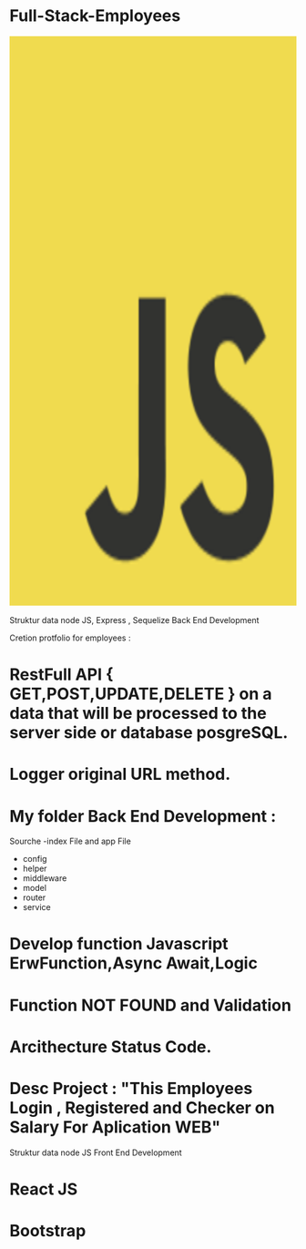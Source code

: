 # Full-Stack-Employees


<code><img height="1000" src="https://raw.githubusercontent.com/github/explore/80688e429a7d4ef2fca1e82350fe8e3517d3494d/topics/javascript/javascript.png"></code>

Struktur data node JS, Express , Sequelize Back End Development

Cretion protfolio for employees :
# RestFull API { GET,POST,UPDATE,DELETE } on a data that will be processed to the server side or database posgreSQL.
# Logger original URL method.
# My folder Back End Development :
Sourche -index File and app File
- config
- helper
- middleware
- model
- router
- service
  
  
# Develop function Javascript ErwFunction,Async Await,Logic
# Function NOT FOUND and Validation
# Arcithecture Status Code.

# Desc Project : "This Employees Login , Registered and Checker on Salary For Aplication WEB"


Struktur data node JS Front End Development
# React JS
# Bootstrap

